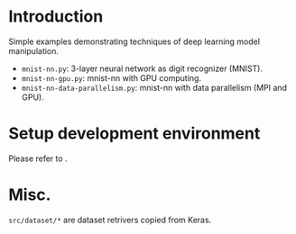 # Introduction

Simple examples demonstrating techniques of deep learning model manipulation.

 * `mnist-nn.py`: 3-layer neural network as digit recognizer (MNIST).
 * `mnist-nn-gpu.py`: mnist-nn with GPU computing.
 * `mnist-nn-data-parallelism.py`: mnist-nn with data parallelism (MPI and GPU).

# Setup development environment

Please refer to <tech blog post>.

# Misc.

`src/dataset/*` are dataset retrivers copied from Keras.
